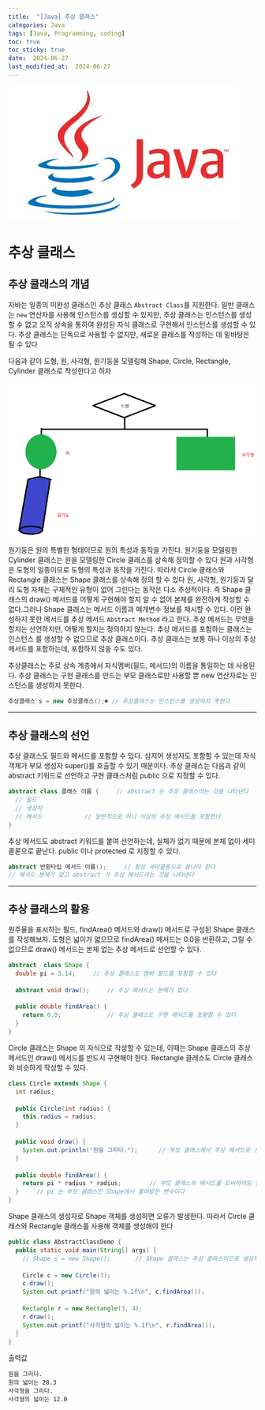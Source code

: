 ```yaml
---
title:  "[Java] 추상 클래스" 
categories: Java
tags: [Java, Programming, coding]
toc: true
toc_sticky: true
date:  2024-06-27
last_modified_at:  2024-06-27
---
```


![java.png](/assets/images/java.png)

# 추상 클래스

## 추상 클래스의 개념

자바는 일종의 미완성 클래스인 추상 클래스 `Abstract Class`를 지원한다. 일반 클래스는 `new` 연산자를 사용해 인스턴스를 생성할 수 있지만,
추상 클래스는 인스턴스를 생성할 수 없고 오직 상속을 통하여 완성된 자식 클래스로 구현해서 인스턴스를 생성할 수 있다. 추상 클래스는 단독으로 
사용할 수 없지만, 새로운 클래스를 작성하는 데 밑바탕은 될 수 있다

다음과 같이 도형, 원, 사각형, 원기둥을 모델링해 Shape, Circle, Rectangle, Cylinder 클래스로 작성한다고 하자  

![그림 7-1](/assets/images/ex7-1.png)

원기둥은 원의 특별한 형태이므로 원의 특성과 동작을 가진다. 원기둥을 모델링한 Cylinder 클래스는 원을 모델링한 Circle 클래스를 상속해 정의할 수 있다
원과 사각형은 도형의 일종이므로 도형의 특성과 동작을 가진다. 따라서 Circle 클래스와 Rectangle 클래스는 Shape 클래스를 상속해 정의 할 수 있다
원, 사각형, 원기둥과 달리 도형 자체는 구체적인 유형이 없어 그린다는 동작은 다소 추상적이다. 즉 Shape 클래스의 draw() 메서드를 어떻게 구현해야 
할지 알 수 없어 본체를 완전하게 작성할 수 없다.그러나 Shape 클래스는 메서드 이름과 매개변수 정보를 제시할 수 있다. 이런 완성하지 못한 메서드를 추상 메서드
`Abstract Method` 라고 한다. 추상 메서드는 무엇을 할지는 선언하지만, 어떻게 할지는 정의하지 않는다. 추상 메서드를 포함하는 클래스는 인스턴스
를 생성할 수 없으므로 추상 클래스이다. 추상 클래스는 보통 하나 이상의 추상 메서드를 포함하는데, 포함하지 않을 수도 있다.

추상클래스는 주로 상속 계층에서 자식멤버(필드, 메서드)의 이름을 통일하는 데 사용된다. 추상 클래스는 구현 클래스를 만드는 부모 클래스로만 사용할 뿐
new 연산자로는 인스턴스를 생성하지 못한다.

```java
추상클래스 s = new 추상클래스();✖ // 추상클래스는 인스턴스를 생성하지 못한다
```

---

## 추상 클래스의 선언

추상 클래스도 필드와 메서드를 포함할 수 있다. 심지어 생성자도 포함할 수 있는데 자식 객체가 부모 생성자 super()를 호출할 수 있기 때문이다.
추상 클래스는 다음과 같이 abstract 키워드로 선언하고 구현 클래스처럼 public 으로 지정할 수 있다.

```java
abstract class 클래스 이름 {     // abstract 는 추상 클래스라는 것을 나타낸다
  // 필드     
  // 생성자
  // 메서드            // 일반적으로 하나 이상의 추상 메서드를 포함한다
}
```

추상 메서드도 abstract 키워드를 붙여 선언하는데, 실체가 없기 때문에 본체 없이 세미콜론으로 끝난다. public 이나 protected 로 지정할 수 있다.

```java
abstract 반환타입 메서드 이름();     // 항상 세미콜론으로 끝나야 한다
// 메서드 본체가 없고 abstract 가 추상 메서드라는 것을 나타낸다
```

---

## 추상 클래스의 활용

원주율을 표시하는 필드, findArea() 메서드와 draw() 메서드로 구성된 Shape 클래스를 작성해보자. 도형은 넓이가 얿으므로 findArea()  메서드는
0.0을 반환하고, 그릴 수 없으므로 draw() 메서드는 본체 없는 추상 메서드로 선언할 수 있다.

```java
abstract  class Shape {
  double pi = 3.14;     // 추상 클래스도 멤버 필드를 포함할 수 있다
  
  abstract void draw();     // 추상 메서드는 본체가 없다
  
  public double findArea() {
    return 0.0;             // 추상 클래스도 구현 메서드를 포함할 수 있다
  }
}
```

Circle 클래스는 Shape 의 자식으로 작성할 수 있는데, 이때는 Shape 클래스의 추상 메서드인 draw() 메서드를 반드시 구현해야 한다.
Rectangle 클래스도 Circle 클래스와 비슷하게 작성할 수 있다.

```java
class Circle extends Shape {
  int radius;
  
  public Circle(int radius) {
    this.radius = radius;
  }
  
  public void draw() {
    System.out.println("원을 그리다.");      // 부모 클래스에서 추상 메서드로 선언했으므로 자식 클래스에서 반드시 구현해야 한다
  }
  
  public double findArea() {
    return pi * radius * radius;        // 부모 클래스의 메서드를 오버라이딩 한다
  }     // pi 는 부모 클래스인 Shape에서 물려받은 변수이다 
}
```

Shape 클래스의 생성자로 Shape 객체를 생성하면 오류가 발생한다. 따라서 Circle 클래스와 Rectangle 클래스를 사용해 객체를 생성해야 한다

```java
public class AbstractClassDemo {
  public static void main(String[] args) {
    // Shape s = new Shape();       // Shape 클래스는 추상 클래스이므로 생성자를 사용해 객체를 생성할 수 없다.
    
    Circle c = new Circle(3);
    c.draw();
    System.out.printf("원의 넓이는 %.1f\n", c.findArea());
    
    Rectangle r = new Rectangle(3, 4);
    r.draw();
    System.out.printf("사각형의 넓이는 %.1f\n", r.findArea());
  }
}
```

출력값

```
원을 그리다.
원의 넓이는 28.3
사각형을 그리다.
사각형의 넓이는 12.0
```